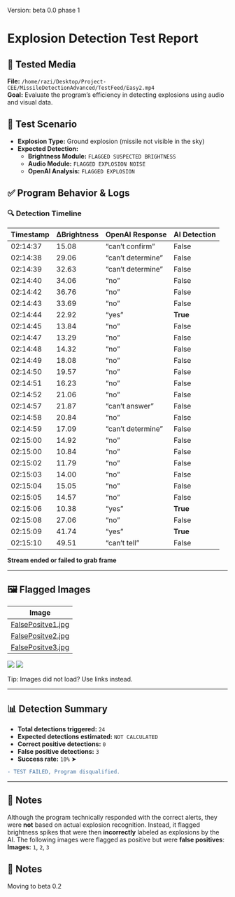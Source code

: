 Version: beta 0.0 phase 1

# Explosion Detection Test Report

## 📁 Tested Media
**File:** `/home/razi/Desktop/Project-CEE/MissileDetectionAdvanced/TestFeed/Easy2.mp4`  
**Goal:** Evaluate the program’s efficiency in detecting explosions using audio and visual data.

## 🧪 Test Scenario
- **Explosion Type:** Ground explosion (missile not visible in the sky)
- **Expected Detection:**
  - **Brightness Module:** `FLAGGED SUSPECTED BRIGHTNESS`
  - **Audio Module:** `FLAGGED EXPLOSION NOISE`
  - **OpenAI Analysis:** `FLAGGED EXPLOSION`

## ✅ Program Behavior & Logs


### 🔍 Detection Timeline

| Timestamp | ΔBrightness | OpenAI Response | AI Detection |
|----------|-------------|-----------------|--------------|
| 02:14:37 | 15.08       | “can’t confirm” | False        |
| 02:14:38 | 29.06       | “can’t determine” | False      |
| 02:14:39 | 32.63       | “can’t determine” | False      |
| 02:14:40 | 34.06       | “no”             | False        |
| 02:14:42 | 36.76       | “no”             | False        |
| 02:14:43 | 33.69       | “no”             | False        |
| 02:14:44 | 22.92       | “yes”            | **True**     |
| 02:14:45 | 13.84       | “no”             | False        |
| 02:14:47 | 13.29       | “no”             | False        |
| 02:14:48 | 14.32       | “no”             | False        |
| 02:14:49 | 18.08       | “no”             | False        |
| 02:14:50 | 19.57       | “no”             | False        |
| 02:14:51 | 16.23       | “no”             | False        |
| 02:14:52 | 21.06       | “no”             | False        |
| 02:14:57 | 21.87       | “can’t answer”   | False        |
| 02:14:58 | 20.84       | “no”             | False        |
| 02:14:59 | 17.09       | “can’t determine”| False        |
| 02:15:00 | 14.92       | “no”             | False        |
| 02:15:00 | 10.84       | “no”             | False        |
| 02:15:02 | 11.79       | “no”             | False        |
| 02:15:03 | 14.00       | “no”             | False        |
| 02:15:04 | 15.05       | “no”             | False        |
| 02:15:05 | 14.57       | “no”             | False        |
| 02:15:06 | 10.38       | “yes”            | **True**     |
| 02:15:08 | 27.06       | “no”             | False        |
| 02:15:09 | 41.74       | “yes”            | **True**     |
| 02:15:10 | 49.51       | “can’t tell”     | False        |

**Stream ended or failed to grab frame**

---

## 🖼️ Flagged Images
|         Image         |
|        -------        |
| <a href="Flaged/FalsePositve1.jpg" target="_blank">FalsePositve1.jpg </a>|
| <a href="Flaged/FalsePositve2.jpg" target="_blank">FalsePositve2.jpg </a>|
|<a href="Flaged/FalsePositve3.jpg" target="_blank"> FalsePositve3.jpg </a>|



<image src="/Flaged/FalsePositve2.jpg"></image>
<image src="/Flaged/FalsePositve3.jpg"></image>

Tip: Images did not load? Use links instead.

---

## 📊 Detection Summary

- **Total detections triggered:** `24`
- **Expected detections estimated:** `NOT CALCULATED`
- **Correct positive detections:** `0`
- **False positive detections:** `3`
- **Success rate:** `10%` ➤ 

```diff
- TEST FAILED, Program disqualified.
```


---

## 📌 Notes

Although the program technically responded with the correct alerts, they were **not** based on actual explosion recognition. Instead, it flagged brightness spikes that were then **incorrectly** labeled as explosions by the AI. The following images were flagged as positive but were **false positives**:  
**Images:** `1`, `2`, `3`


## 📌 Notes

Moving to beta 0.2

